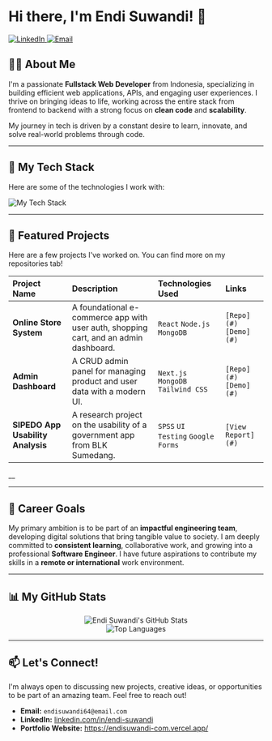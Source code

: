 # Hi there, I'm Endi Suwandi! 👋

<a href="https://www.linkedin.com/in/endi-suwandi-b622a327a/" target="_blank">
  <img src="https://img.shields.io/badge/LinkedIn-0077B5?style=for-the-badge&logo=linkedin&logoColor=white" alt="LinkedIn"/>
</a>
<a href="mailto:endisuwandi64@email.com">
  <img src="https://img.shields.io/badge/Email-D14836?style=for-the-badge&logo=gmail&logoColor=white" alt="Email"/>
</a>

## 👨‍💻 About Me

I'm a passionate **Fullstack Web Developer** from Indonesia, specializing in building efficient web applications, APIs, and engaging user experiences. I thrive on bringing ideas to life, working across the entire stack from frontend to backend with a strong focus on **clean code** and **scalability**.

My journey in tech is driven by a constant desire to learn, innovate, and solve real-world problems through code.

---

## 🚀 My Tech Stack

Here are some of the technologies I work with:

![My Tech Stack](https://skillicons.dev/icons?i=html,css,javascript,react,nextjs,tailwind,bootstrap,figma,nodejs,express,mongodb,git,github,postman,vscode,linux,vercel,netlify&perline=9)

---

## 📂 Featured Projects

Here are a few projects I've worked on. You can find more on my repositories tab!

| Project Name                      | Description                                                                          | Technologies Used                  | Links                   |
| :-------------------------------- | :----------------------------------------------------------------------------------- | :--------------------------------- | :---------------------- |
| **Online Store System**           | A foundational e-commerce app with user auth, shopping cart, and an admin dashboard. | `React` `Node.js` `MongoDB`        | `[Repo](#)` `[Demo](#)` |
| **Admin Dashboard**               | A CRUD admin panel for managing product and user data with a modern UI.              | `Next.js` `MongoDB` `Tailwind CSS` | `[Repo](#)` `[Demo](#)` |
| **SIPEDO App Usability Analysis** | A research project on the usability of a government app from BLK Sumedang.           | `SPSS` `UI Testing` `Google Forms` | `[View Report](#)`      |

\_\_

---

## 🧩 Career Goals

My primary ambition is to be part of an **impactful engineering team**, developing digital solutions that bring tangible value to society. I am deeply committed to **consistent learning**, collaborative work, and growing into a professional **Software Engineer**. I have future aspirations to contribute my skills in a **remote or international** work environment.

---

## 📊 My GitHub Stats

<p align="center">
  <img src="https://github-readme-stats.vercel.app/api?username=endisuwandi05&show_icons=true&theme=dracula&include_all_commits=true&count_private=true" alt="Endi Suwandi's GitHub Stats" />
  <br/>
  <img src="https://github-readme-stats.vercel.app/api/top-langs/?username=endisuwandi05&layout=compact&langs_count=8&theme=dracula" alt="Top Languages" />
</p>

---

## 📫 Let's Connect!

I'm always open to discussing new projects, creative ideas, or opportunities to be part of an amazing team. Feel free to reach out!

- **Email:** `endisuwandi64@email.com`
- **LinkedIn:** [linkedin.com/in/endi-suwandi](https://www.linkedin.com/in/endi-suwandi-b622a327a/)
- **Portfolio Website:** https://endisuwandi-com.vercel.app/
